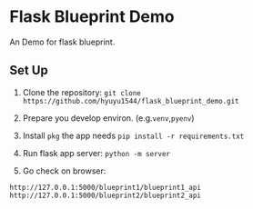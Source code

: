 # Flask Blueprint Demo
An Demo for flask blueprint. 


## Set Up

1. Clone the repository: `git clone https://github.com/hyuyu1544/flask_blueprint_demo.git`

2. Prepare you develop environ. (e.g.`venv`,`pyenv`)

3. Install `pkg` the app needs `pip install -r requirements.txt` 

4. Run flask app server: `python -m server`

5. Go check on browser:
```
http://127.0.0.1:5000/blueprint1/blueprint1_api
http://127.0.0.1:5000/blueprint2/blueprint2_api
```
